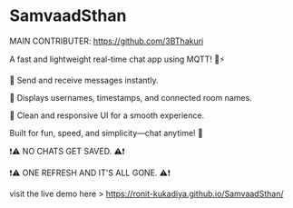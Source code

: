 # SamvaadSthan

MAIN CONTRIBUTER: https://github.com/3BThakuri

A fast and lightweight real-time chat app using MQTT! 💬⚡

🔹 Send and receive messages instantly.

🔹 Displays usernames, timestamps, and connected room names.

🔹 Clean and responsive UI for a smooth experience.


Built for fun, speed, and simplicity—chat anytime! 🚀

❗⚠️  NO CHATS GET SAVED. ⚠️❗ 

❗⚠️ ONE REFRESH AND IT'S ALL GONE. ⚠️❗

visit the live demo here > https://ronit-kukadiya.github.io/SamvaadSthan/
